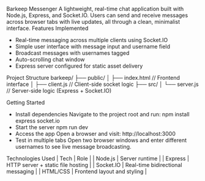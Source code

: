  Barkeep Messenger
A lightweight, real-time chat application built with Node.js, Express, and Socket.IO. Users can send and receive messages across browser tabs with live updates, all through a clean, minimalist interface.
Features Implemented
-  Real-time messaging across multiple clients using Socket.IO
-  Simple user interface with message input and username field
-  Broadcast messages with usernames tagged
-  Auto-scrolling chat window
-  Express server configured for static asset delivery

 Project Structure
barkeep/
├── public/
│   ├── index.html       // Frontend interface
│   ├── client.js        // Client-side socket logic
├── src/
│   └── server.js        // Server-side logic (Express + Socket.IO)



 Getting Started
- Install dependencies
Navigate to the project root and run:
npm install express socket.io
- Start the server
npm run dev
- Access the app
Open a browser and visit:
http://localhost:3000
- Test in multiple tabs
Open two browser windows and enter different usernames to see live message broadcasting.

 Technologies Used
| Tech | Role | 
| Node.js | Server runtime | 
| Express | HTTP server + static file hosting | 
| Socket.IO | Real-time bidirectional messaging | 
| HTML/CSS | Frontend layout and styling | 




